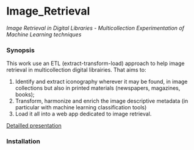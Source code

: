 # Image_Retrieval
*Image Retrieval in Digital Libraries - Multicollection Experimentation of Machine Learning techniques*

### Synopsis
This work use an ETL (extract-transform-load) approach to help image retrieval in multicollection digital librairies. 
That aims to: 
1. Identify and extract iconography wherever it may be found, in image collections but also in printed materials (newspapers, magazines, books); 
2. Transform, harmonize and enrich the image descriptive metadata (in particular with machine learning classification tools)
3. Load it all into a web app dedicated to image retrieval. 

[Detailled presentation](http://altomator.github.io/EN-data_mining/)

### Installation

